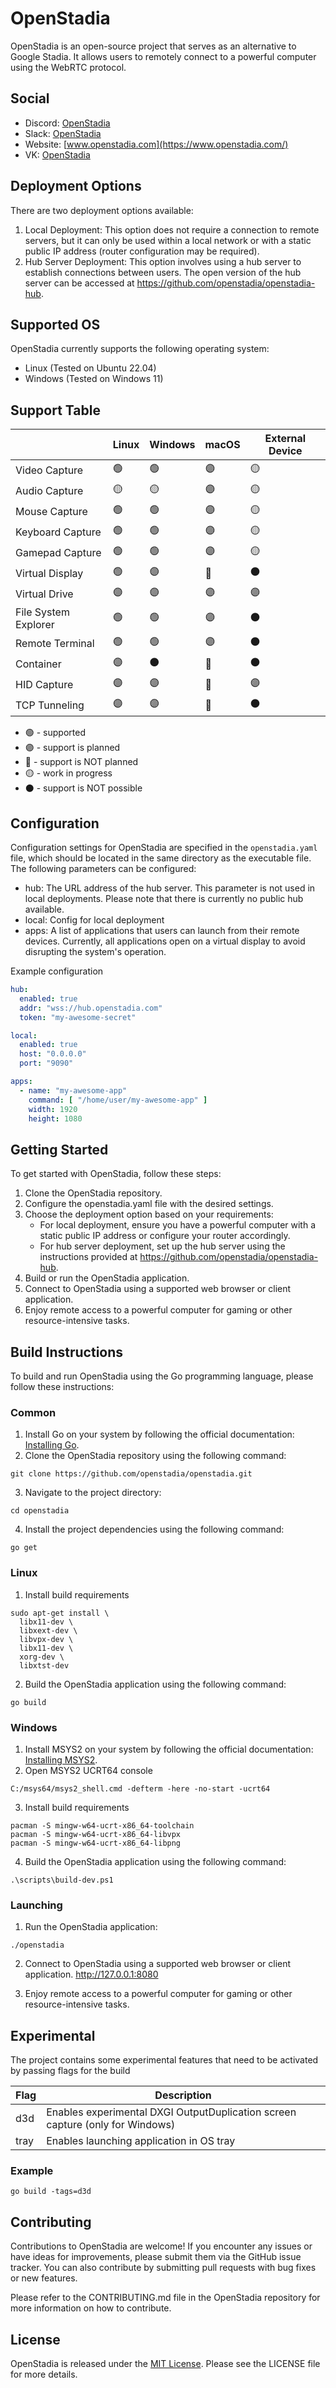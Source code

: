 # OpenStadia

OpenStadia is an open-source project that serves as an alternative to Google Stadia. It allows users to remotely connect
to a powerful computer using the WebRTC protocol.

## Social

- Discord: [OpenStadia](https://discord.gg/tJGeKTEdgj)
- Slack: [OpenStadia](https://openstadia.slack.com/)
- Website: [www.openstadia.com](https://www.openstadia.com/)
- VK: [OpenStadia](https://vk.com/openstadia)

## Deployment Options

There are two deployment options available:

1. Local Deployment: This option does not require a connection to remote servers, but it can only be used within a local
   network or with a static public IP address (router configuration may be required).
2. Hub Server Deployment: This option involves using a hub server to establish connections between users. The open
   version of the hub server can be accessed at https://github.com/openstadia/openstadia-hub.

## Supported OS

OpenStadia currently supports the following operating system:

- Linux (Tested on Ubuntu 22.04)
- Windows (Tested on Windows 11)

## Support Table

|                      | Linux           | Windows         | macOS           | External Device |
|----------------------|-----------------|-----------------|-----------------|-----------------|
| Video Capture        | :green_circle:  | :green_circle:  | :purple_circle: | :yellow_circle: |
| Audio Capture        | :yellow_circle: | :yellow_circle: | :purple_circle: | :yellow_circle: |
| Mouse Capture        | :green_circle:  | :green_circle:  | :purple_circle: | :yellow_circle: |
| Keyboard Capture     | :green_circle:  | :green_circle:  | :purple_circle: | :yellow_circle: |
| Gamepad Capture      | :green_circle:  | :green_circle:  | :purple_circle: | :yellow_circle: |
| Virtual Display      | :green_circle:  | :purple_circle: | :red_circle:    | :black_circle:  |
| Virtual Drive        | :purple_circle: | :purple_circle: | :purple_circle: | :purple_circle: |
| File System Explorer | :green_circle:  | :green_circle:  | :purple_circle: | :black_circle:  |
| Remote Terminal      | :green_circle:  | :green_circle:  | :purple_circle: | :black_circle:  |
| Container            | :purple_circle: | :black_circle:  | :red_circle:    | :black_circle:  |
| HID Capture          | :purple_circle: | :purple_circle: | :red_circle:    | :purple_circle: |
| TCP Tunneling        | :purple_circle: | :purple_circle: | :red_circle:    | :black_circle:  |

- :green_circle: - supported
- :purple_circle: - support is planned
- :red_circle: - support is NOT planned
- :yellow_circle: - work in progress
- :black_circle: - support is NOT possible

## Configuration

Configuration settings for OpenStadia are specified in the `openstadia.yaml` file, which should be located in the same
directory as the executable file. The following parameters can be configured:

- hub: The URL address of the hub server. This parameter is not used in local deployments. Please note that there is
  currently no public hub available.
- local: Config for local deployment
- apps: A list of applications that users can launch from their remote devices. Currently, all applications open
  on a virtual display to avoid disrupting the system's operation.

Example configuration

```yaml
hub:
  enabled: true
  addr: "wss://hub.openstadia.com"
  token: "my-awesome-secret"

local:
  enabled: true
  host: "0.0.0.0"
  port: "9090"

apps:
  - name: "my-awesome-app"
    command: [ "/home/user/my-awesome-app" ]
    width: 1920
    height: 1080

```

## Getting Started

To get started with OpenStadia, follow these steps:

1. Clone the OpenStadia repository.
2. Configure the openstadia.yaml file with the desired settings.
3. Choose the deployment option based on your requirements:
    - For local deployment, ensure you have a powerful computer with a static public IP address or configure your router
      accordingly.
    - For hub server deployment, set up the hub server using the instructions provided
      at https://github.com/openstadia/openstadia-hub.
4. Build or run the OpenStadia application.
5. Connect to OpenStadia using a supported web browser or client application.
6. Enjoy remote access to a powerful computer for gaming or other resource-intensive tasks.

## Build Instructions

To build and run OpenStadia using the Go programming language, please follow these instructions:

### Common

1. Install Go on your system by following the official documentation: [Installing Go](https://golang.org/doc/install).
2. Clone the OpenStadia repository using the following command:

```shell
git clone https://github.com/openstadia/openstadia.git
```

3. Navigate to the project directory:

```shell
cd openstadia
```

4. Install the project dependencies using the following command:

```shell
go get
```

### Linux

1. Install build requirements

```shell
sudo apt-get install \
  libx11-dev \
  libxext-dev \
  libvpx-dev \
  libx11-dev \
  xorg-dev \
  libxtst-dev
```

2. Build the OpenStadia application using the following command:

```shell
go build
```

### Windows

1. Install MSYS2 on your system by following the official documentation: [Installing MSYS2](https://www.msys2.org/).
2. Open MSYS2 UCRT64 console

```shell
C:/msys64/msys2_shell.cmd -defterm -here -no-start -ucrt64
```

3. Install build requirements

```shell
pacman -S mingw-w64-ucrt-x86_64-toolchain
pacman -S mingw-w64-ucrt-x86_64-libvpx
pacman -S mingw-w64-ucrt-x86_64-libpng
```

4. Build the OpenStadia application using the following command:

```shell
.\scripts\build-dev.ps1
```

### Launching

1. Run the OpenStadia application:

```shell
./openstadia
```

2. Connect to OpenStadia using a supported web browser or client application. http://127.0.0.1:8080

3. Enjoy remote access to a powerful computer for gaming or other resource-intensive tasks.

## Experimental

The project contains some experimental features that need to be activated by passing flags for the build

| Flag | Description                                                                   |
|------|-------------------------------------------------------------------------------|
| d3d  | Enables experimental DXGI OutputDuplication screen capture (only for Windows) |
| tray | Enables launching application in OS tray                                      |

### Example

```shell
go build -tags=d3d
```

## Contributing

Contributions to OpenStadia are welcome! If you encounter any issues or have ideas for improvements, please submit them
via the GitHub issue tracker. You can also contribute by submitting pull requests with bug fixes or new features.

Please refer to the CONTRIBUTING.md file in the OpenStadia repository for more information on how to contribute.

## License

OpenStadia is released under the [MIT License](https://opensource.org/licenses/MIT). Please see the LICENSE file for
more details.